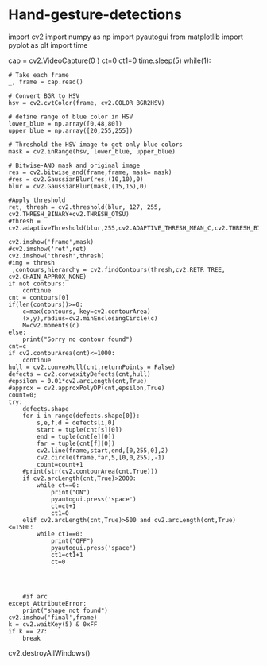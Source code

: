 # Hand-gesture-detections
import cv2
import numpy as np
import pyautogui
from matplotlib import pyplot as plt
import time

cap = cv2.VideoCapture(0              )
ct=0
ct1=0
time.sleep(5)
while(1):

    # Take each frame
    _, frame = cap.read()

    # Convert BGR to HSV
    hsv = cv2.cvtColor(frame, cv2.COLOR_BGR2HSV)

    # define range of blue color in HSV
    lower_blue = np.array([0,48,80])
    upper_blue = np.array([20,255,255])

    # Threshold the HSV image to get only blue colors
    mask = cv2.inRange(hsv, lower_blue, upper_blue)

    # Bitwise-AND mask and original image
    res = cv2.bitwise_and(frame,frame, mask= mask)
    #res = cv2.GaussianBlur(res,(10,10),0)
    blur = cv2.GaussianBlur(mask,(15,15),0)

    #Apply threshold
    ret, thresh = cv2.threshold(blur, 127, 255, cv2.THRESH_BINARY+cv2.THRESH_OTSU)
    #thresh = cv2.adaptiveThreshold(blur,255,cv2.ADAPTIVE_THRESH_MEAN_C,cv2.THRESH_BINARY,11,2)
   
    cv2.imshow('frame',mask)
    #cv2.imshow('ret',ret)
    cv2.imshow('thresh',thresh)
    #img = thresh
    _,contours,hierarchy = cv2.findContours(thresh,cv2.RETR_TREE, cv2.CHAIN_APPROX_NONE)
    if not contours:
        continue
    cnt = contours[0]
    if(len(contours))>=0:
        c=max(contours, key=cv2.contourArea)
        (x,y),radius=cv2.minEnclosingCircle(c)
        M=cv2.moments(c)
    else:
        print("Sorry no contour found")
    cnt=c
    if cv2.contourArea(cnt)<=1000:
        continue
    hull = cv2.convexHull(cnt,returnPoints = False)
    defects = cv2.convexityDefects(cnt,hull)
    #epsilon = 0.01*cv2.arcLength(cnt,True)
    #approx = cv2.approxPolyDP(cnt,epsilon,True)
    count=0;
    try:
        defects.shape
        for i in range(defects.shape[0]):
            s,e,f,d = defects[i,0]
            start = tuple(cnt[s][0])
            end = tuple(cnt[e][0])
            far = tuple(cnt[f][0])
            cv2.line(frame,start,end,[0,255,0],2)
            cv2.circle(frame,far,5,[0,0,255],-1)
            count=count+1
        #print(str(cv2.contourArea(cnt,True)))
        if cv2.arcLength(cnt,True)>2000:
            while ct==0:
                print("ON")
                pyautogui.press('space')
                ct=ct+1
                ct1=0
        elif cv2.arcLength(cnt,True)>500 and cv2.arcLength(cnt,True)<=1500:
            while ct1==0:
                print("OFF")
                pyautogui.press('space')
                ct1=ct1+1
                ct=0
                
            
            
            
        #if arc
    except AttributeError:
        print("shape not found")    
    cv2.imshow('final',frame)
    k = cv2.waitKey(5) & 0xFF
    if k == 27:
        break
   

cv2.destroyAllWindows()
